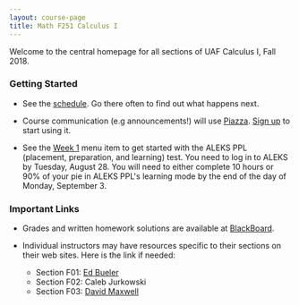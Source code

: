 ```yaml
---
layout: course-page
title: Math F251 Calculus I
---
```


Welcome to the central homepage for all sections of UAF Calculus I, Fall 2018.

### Getting Started

* See the [schedule](assets/general/Fall2018/MATH251-Schedule-F2018.pdf).  Go there often to find out what happens next.

* Course communication (e.g announcements!) will use [Piazza](http://piazza.com/uaf/fall2018/math251/home).  [Sign up](http://piazza.com/uaf/fall2018/math251) to start using it.

* See the [Week 1](week1) menu item to get started with the ALEKS PPL (placement, preparation, and learning) test.  You need to log in to ALEKS by Tuesday, August 28.  You will need to either complete 10 hours or 90% of your pie in ALEKS PPL's learning mode by the end of the day of Monday, September 3.

### Important Links

* Grades and written homework solutions are available at [BlackBoard](http://classes.uaf.edu).

* Individual instructors may have resources specific to their sections on their web sites.  Here is the link if needed:

	- Section F01: [Ed Bueler](http://bueler.github.io)
	- Section F02: Caleb Jurkowski
	- Section F03: [David Maxwell](http://damaxwell.github.io)

